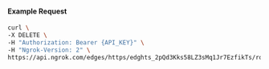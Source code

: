 <!-- Code generated for API Clients. DO NOT EDIT. -->

#### Example Request

```bash
curl \
-X DELETE \
-H "Authorization: Bearer {API_KEY}" \
-H "Ngrok-Version: 2" \
https://api.ngrok.com/edges/https/edghts_2pQd3Kks58LZ3sMq1Jr7EzfikTs/routes/edghtsrt_2pQd3ISot08THp4g0ECaT1dbZVO/webhook_verification
```
